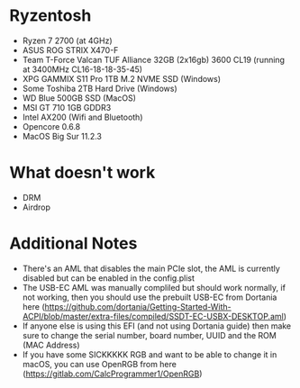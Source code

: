 # Ryzentosh

- Ryzen 7 2700 (at 4GHz)
- ASUS ROG STRIX X470-F
- Team T-Force Valcan TUF Alliance 32GB (2x16gb) 3600 CL19 (running at 3400MHz CL16-18-18-35-45)
- XPG GAMMIX S11 Pro 1TB M.2 NVME SSD (Windows)
- Some Toshiba 2TB Hard Drive (Windows)
- WD Blue 500GB SSD (MacOS)
- MSI GT 710 1GB GDDR3
- Intel AX200 (Wifi and Bluetooth)
- Opencore 0.6.8
- MacOS Big Sur 11.2.3

# What doesn't work

- DRM
- Airdrop

# Additional Notes
- There's an AML that disables the main PCIe slot, the AML is currently disabled but can be enabled in the config.plist
- The USB-EC AML was manually compliled but should work normally, if not working, then you should use the prebuilt USB-EC from Dortania here (https://github.com/dortania/Getting-Started-With-ACPI/blob/master/extra-files/compiled/SSDT-EC-USBX-DESKTOP.aml)
- If anyone else is using this EFI (and not using Dortania guide) then make sure to change the serial number, board number, UUID and the ROM (MAC Address)
- If you have some SICKKKKK RGB and want to be able to change it in macOS, you can use OpenRGB from here (https://gitlab.com/CalcProgrammer1/OpenRGB)

